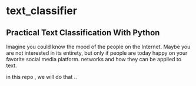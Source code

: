 # text_classifier

## Practical Text Classification With Python

Imagine you could know the mood of the people on the Internet. Maybe you are not interested in its entirety, but only if people are today happy on your favorite social media platform. 
networks and how they can be applied to text.

in this repo , we will do that ..
